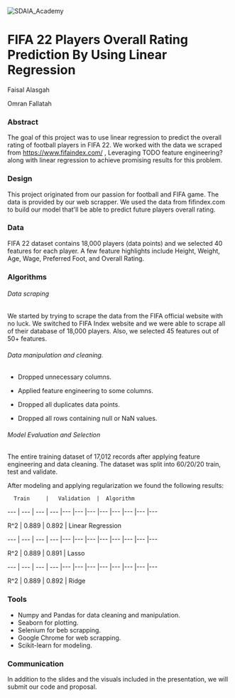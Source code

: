 ![SDAIA_Academy](https://user-images.githubusercontent.com/20911835/136685524-fda5c7dd-6f97-480b-bb69-4ae1ad02c460.jpeg)

# FIFA 22 Players Overall Rating Prediction By Using Linear Regression

Faisal Alasgah

Omran Fallatah

### Abstract

The goal of this project was to use linear regression to predict the overall rating of football players in FIFA 22. We worked with the data we scraped from <https://www.fifaindex.com/> , Leveraging TODO feature engineering? along with linear regression to achieve promising results for this problem.

### Design

This project originated from our passion for football and FIFA game. The data is provided by our web scrapper. We used the data from fifindex.com to build our model that'll be able to predict future players overall rating.

### Data

FIFA 22 dataset contains 18,000 players (data points) and we selected 40 features for each player. A few feature highlights include Height, Weight, Age, Wage, Preferred Foot, and Overall Rating.

### Algorithms

###### Data scraping
  We started by trying to scrape the data from the FIFA official website with no luck. We switched to FIFA Index website and we were able to scrape all of their database of 18,000 players. Also, we selected 45 features out of 50+ features.


###### Data manipulation and cleaning.

-   Dropped unnecessary columns.

-   Applied feature engineering to some columns.

-   Dropped all duplicates data points.

-   Dropped all rows containing null or NaN values.

###### Model Evaluation and Selection

The entire training dataset of 17,012 records after applying feature engineering and data cleaning. The dataset was split into 60/20/20 train, test and validate.

After modeling and applying regularization we found the following results:

      Train     |   Validation  |  Algorithm

--- | --- | --- | --- |--- |--- |--- |--- |--- |--- |--- |---

R^2 | 0.889     |   0.892       | Linear Regression

--- | --- | --- | --- |--- |--- |--- |--- |--- |--- |--- |---

R^2 | 0.889     |   0.891       | Lasso

--- | --- | --- | --- |--- |--- |--- |--- |--- |--- |--- |---

R^2 |    0.889  |   0.892       | Ridge


### Tools

-   Numpy and Pandas for data cleaning and manipulation.
-   Seaborn for plotting.
-   Selenium for beb scrapping.
-   Google Chrome for web scrapping.
-   Scikit-learn for modeling.

### Communication

In addition to the slides and the visuals included in the presentation, we will submit our code and proposal.
